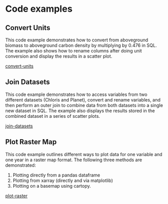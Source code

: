 # Code examples

## Convert Units

This code example demonstrates how to convert from aboveground biomass to aboveground carbon density by multiplying by 0.476 in SQL. 
The example also shows how to rename columns after doing unit conversion and display the results in a scatter plot.

[convert-units](convert-units)

## Join Datasets

This code example demonstrates how to access variables from two different datasets (Chloris and Planet), convert and 
rename variables, and then perform an outer join to combine data from both datasets into a single new dataset in SQL.
The example also displays the results stored in the combined dataset in a series of scatter plots.

[join-datasets](join-datasets)

## Plot Raster Map

This code example outlines different ways to plot data for one variable and one year in a raster map format. 
The following three methods are demonstrated: 
1. Plotting directly from a pandas dataframe
2. Plotting from xarray (directly and via matplotlib)
3. Plotting on a basemap using cartopy.

[plot-raster](plot-raster)